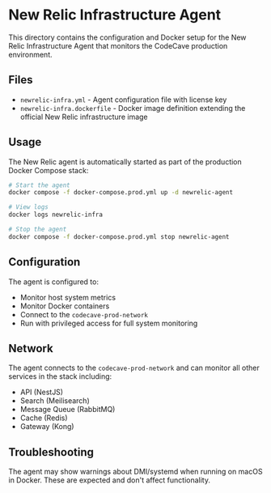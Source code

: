 # New Relic Infrastructure Agent

This directory contains the configuration and Docker setup for the New Relic Infrastructure Agent that monitors the CodeCave production environment.

## Files

- `newrelic-infra.yml` - Agent configuration file with license key
- `newrelic-infra.dockerfile` - Docker image definition extending the official New Relic infrastructure image

## Usage

The New Relic agent is automatically started as part of the production Docker Compose stack:

```bash
# Start the agent
docker compose -f docker-compose.prod.yml up -d newrelic-agent

# View logs
docker logs newrelic-infra

# Stop the agent
docker compose -f docker-compose.prod.yml stop newrelic-agent
```

## Configuration

The agent is configured to:

- Monitor host system metrics
- Monitor Docker containers
- Connect to the `codecave-prod-network`
- Run with privileged access for full system monitoring

## Network

The agent connects to the `codecave-prod-network` and can monitor all other services in the stack including:

- API (NestJS)
- Search (Meilisearch)
- Message Queue (RabbitMQ)
- Cache (Redis)
- Gateway (Kong)

## Troubleshooting

The agent may show warnings about DMI/systemd when running on macOS in Docker. These are expected and don't affect functionality.
